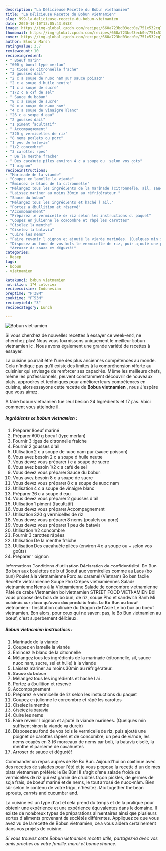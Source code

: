 ```yaml
---
description: "La Délicieuse Recette du Bobun vietnamien"
title: "La Délicieuse Recette du Bobun vietnamien"
slug: 999-la-delicieuse-recette-du-bobun-vietnamien
date: 2020-10-10T13:05:43.053Z
image: https://img-global.cpcdn.com/recipes/660a723bd03ecb0e/751x532cq70/bobun-vietnamien-photo-principale-de-la-recette.jpg
thumbnail: https://img-global.cpcdn.com/recipes/660a723bd03ecb0e/751x532cq70/bobun-vietnamien-photo-principale-de-la-recette.jpg
cover: https://img-global.cpcdn.com/recipes/660a723bd03ecb0e/751x532cq70/bobun-vietnamien-photo-principale-de-la-recette.jpg
author: Elnora Marsh
ratingvalue: 3.7
reviewcount: 10
recipeingredient:
- " Boeuf marin"
- "600 g boeuf type merlan"
- "3 tiges de citronnelle frache"
- "2 gousses dail"
- "2 c a soupe de nuoc nam pur sauce poisson"
- "2 c a soupe d huile neutre"
- "1 c a soupe de sucre"
- "1/2 c a caf de sel"
- " Sauce du bobun"
- "8 c a soupe de sucre"
- "8 c a soupe de nuoc nam"
- "4 c a soupe de vinaigre blanc"
- "26 c a soupe d eau"
- "2 gousses dail"
- "1 piment facultatif"
- " Accompagnement"
- "320 g vermicelles de riz"
- "8 nems poulets ou porc"
- "1 peu de batavia"
- "1/2 concombre"
- "3 carottes rpes"
- " De la menthe frache"
- " Des cacahute piles environ 4 c a soupe ou  selon vos gots"
- "1 oignon"
recipeinstructions:
- "Marinade de la viande"
- "Coupez en lamelle la viande"
- "Émincez le blanc de la citronnelle"
- "Mélangez tous les ingrédients de la marinade (citronnelle, ail, sauce nuoc nam, sucre, sel et huile) à la viande"
- "Laissez mariner au moins 30min au réfrigérateur."
- "Sauce du bobun"
- "Mélangez tous les ingrédients et haché l ail."
- "Portez a ébullition et réservé"
- "Accompagnement"
- "Préparez le vermicelle de riz selon les instructions du paquet"
- "Coupez en julienne le concombre et râpé les carottes"
- "Ciselez la menthe"
- "Ciselez la batavia"
- "Cuire les nems"
- "Faire revenir l oignon et ajouté la viande marinées. (Quelques min suffisent sinon la viande va durcir)"
- "Disposez au fond de vos bols le vermicelle de riz, puis ajouté une poignet de carottes râpées et de concombre, un peu de viande, les nems coupés en 3 (6 morceaux de nems par bol), la batavia ciselé, la menthe et parsemé de cacahuètes"
- "Arroser de sauce et dégusté!"
categories:
- Resep
tags:
- bobun
- vietnamien

katakunci: bobun vietnamien 
nutrition: 174 calories
recipecuisine: Indonesian
preptime: "PT38M"
cooktime: "PT53M"
recipeyield: "3"
recipecategory: Lunch

---
```



![Bobun vietnamien](https://img-global.cpcdn.com/recipes/660a723bd03ecb0e/751x532cq70/bobun-vietnamien-photo-principale-de-la-recette.jpg)

Si vous cherchez de nouvelles recettes à essayer ce week-end, ne cherchez plus! Nous vous fournissons uniquement le meilleur bobun vietnamien ici. Nous avons également une grande variété de recettes à essayer.

La cuisine pourrait être l'une des plus anciennes compétences au monde. Cela n'indique pas qu'il existe des limites à la compréhension offerte au cuisinier qui envisage de renforcer ses capacités. Même les meilleurs chefs, même les professionnels, peuvent constamment découvrir de nouveaux plats, approches et techniques pour améliorer leurs compétences en cuisine, alors essayons cette recette de <strong> Bobun vietnamien </strong>, nous J'espère que vous aimez.

<!--inarticleads1-->

À faire bobun vietnamien tue seul besion 24 Ingrédients et 17 pas. Voici comment vous atteindre il.

##### Ingrédients de bobun vietnamien :

1. Préparer  Boeuf mariné
1. Préparer 600 g boeuf (type merlan)
1. Fournir 3 tiges de citronnelle fraîche
1. Fournir 2 gousses d&#39;ail
1. Utilisation 2 c a soupe de nuoc nam pur (sauce poisson)
1. Vous avez besoin 2 c a soupe d huile neutre
1. Vous devez vous préparer 1 c a soupe de sucre
1. Vous avez besoin 1/2 c a café de sel
1. Vous devez vous préparer  Sauce du bobun
1. Vous avez besoin 8 c a soupe de sucre
1. Vous devez vous préparer 8 c a soupe de nuoc nam
1. Utilisation 4 c a soupe de vinaigre blanc
1. Préparer 26 c a soupe d eau
1. Vous devez vous préparer 2 gousses d&#39;ail
1. Utilisation 1 piment (facultatif)
1. Vous devez vous préparer  Accompagnement
1. Utilisation 320 g vermicelles de riz
1. Vous devez vous préparer 8 nems (poulets ou porc)
1. Vous devez vous préparer 1 peu de batavia
1. Utilisation 1/2 concombre
1. Fournir 3 carottes râpées
1. Utilisation  De la menthe fraîche
1. Utilisation  Des cacahuète pilées (environ 4 c a soupe ou + selon vos goûts)
1. Préparer 1 oignon


Informations Conditions d&#39;utilisation Déclaration de confidentialité. Bo Bun Bo bun aux boulettes de b uf Boeuf aux vermicelles comme au Laos (bo bun) Poulet à la vietnamienne Porc au caramel (Vietnam) Bo bun facile Recette vietnamienne Soupe Pho Crêpes vietnamiennes Salade vietnamienne Nems à la Vietnamienne Salade de concombre vietnamienne Pâté de crabe Vietnamien bol vietnamien STREET FOOD VIETNAMIEN Bôl vous propose des bols de bo bun, de riz, soupe Pho et sandwich Banh Mi cuisinés sur place qu&#39;avec des produits frais. Le Bo Bun au bœuf vietnamien : l&#39;institution culinaire du Dragon de l&#39;Asie Le bo bun au boeuf vietnamien. Bon alors, pour ceux qui ne savent pas, le Bo Bun vietnamien au bœuf, c&#39;est superbement délicieux. 

<!--inarticleads2-->

##### Bobun vietnamien instructions :

1. Marinade de la viande
1. Coupez en lamelle la viande
1. Émincez le blanc de la citronnelle
1. Mélangez tous les ingrédients de la marinade (citronnelle, ail, sauce nuoc nam, sucre, sel et huile) à la viande
1. Laissez mariner au moins 30min au réfrigérateur.
1. Sauce du bobun
1. Mélangez tous les ingrédients et haché l ail.
1. Portez a ébullition et réservé
1. Accompagnement
1. Préparez le vermicelle de riz selon les instructions du paquet
1. Coupez en julienne le concombre et râpé les carottes
1. Ciselez la menthe
1. Ciselez la batavia
1. Cuire les nems
1. Faire revenir l oignon et ajouté la viande marinées. (Quelques min suffisent sinon la viande va durcir)
1. Disposez au fond de vos bols le vermicelle de riz, puis ajouté une poignet de carottes râpées et de concombre, un peu de viande, les nems coupés en 3 (6 morceaux de nems par bol), la batavia ciselé, la menthe et parsemé de cacahuètes
1. Arroser de sauce et dégusté!


Commander un repas auprès de Be Bo Bun. Aujourd&#39;hui on continue avec des recettes de salades pour l&#39;été et je vous propose la recette d&#39;un de mes plats vietnamien préféré: le Bò Bún! Il s&#39;agit d&#39;une salade froide de vermicelles de riz qui est garnie de crudités façon pickles, de germes de soja frais, de boeuf mariné et de nems, le tout arrosé de nuoc-mâm. Bien sûr selon le contenu de votre frigo, n&#39;hésitez. Mix together the bean sprouts, carrots and cucumber and. 

<!--inarticleads1-->

<p>
La cuisine est un type d'art et cela prend du temps et de la pratique pour obtenir une expérience et une expérience équivalentes dans le domaine. Il existe de nombreux types de préparations alimentaires ainsi que plusieurs sortes d'aliments provenant de sociétés différentes. Appliquez ce que vous avez vu de la recette de Bobun vietnamien, cela vous aidera certainement dans vos projets de cuisine.
</p>

<p>
<i>Si vous trouvez cette Bobun vietnamien recette utile, partagez-la avec vos amis proches ou votre famille, merci et bonne chance.</i>
</p>
